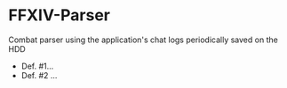 # FFXIV-Parser
Combat parser using the application's chat logs periodically saved on the HDD

- Def. #1...
- Def. #2 ...
